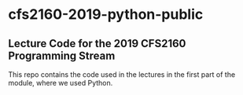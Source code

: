 # cfs2160-2019-python-public

## Lecture Code for the 2019 CFS2160 Programming Stream

This repo contains the code used in the lectures in the first part of the module, 
where we used Python. 
